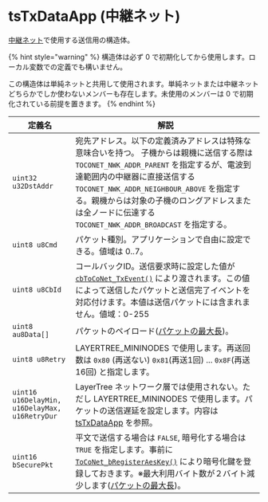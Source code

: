 # tsTxDataApp (中継ネット)

[中継ネット](../../../twelite-net-api-expl/nettowkunitsuite/netto-1/)で使用する送信用の構造体。

{% hint style="warning" %}
構造体は必ず 0 で初期化してから使用します。ローカル変数での定義でも構いません。

この構造体は単純ネットと共用して使用されます。単純ネットまたは中継ネットどちらかでしか使わないメンバーも存在します。未使用のメンバーは 0 で初期化されている前提を置きます。
{% endhint %}

| 定義名                                             | 解説                                                                                                                                                                                                                                            |
| ----------------------------------------------- | --------------------------------------------------------------------------------------------------------------------------------------------------------------------------------------------------------------------------------------------- |
| `uint32 u32DstAddr`                             | 宛先アドレス。以下の定義済みアドレスは特殊な意味合いを持つ。  子機からは親機に送信する際は`TOCONET_NWK_ADDR_PARENT`  を指定するが、電波到達範囲内の中継器に直接送信する`TOCONET_NWK_ADDR_NEIGHBOUR_ABOVE` を指定する。親機からは対象の子機のロングアドレスまたは全ノードに伝達する  `TOCONET_NWK_ADDR_BROADCAST` を指定する。                                |
| `uint8 u8Cmd`                                   | パケット種別。アプリケーションで自由に設定できる。値域は 0..7。                                                                                                                                                                                                            |
| `uint8 u8CbId`                                  | コールバックID。送信要求時に設定した値が [`cbToCoNet_TxEvent()`](../../krubakku/cbtoconet_vtxevent.md) により渡されます。この値によって送信したパケットと送信完了イベントを対応付けます。本値は送信パケットには含まれません。値域：0-255                                                                                       |
| `uint8 au8Data[]`                               | パケットのペイロード([パケットの最大長](../../../twelite-net-api-expl/paketto/pakettono.md))。                                                                                                                                                               |
| `uint8 u8Retry`                                 | LAYERTREE_MININODES で使用します。再送回数は `0x80` (再送ない) `0x81`(再送1回) ... `0x8F`(再送16回) と指定します。                                                                                                                                                         |
| `uint16 u16DelayMin,  u16DelayMax, u16RetryDur` | LayerTree ネットワーク層では使用されない。ただし LAYERTREE_MININODES で使用します。パケットの送信遅延を設定します。内容は [tsTxDataApp](../../gou-zao-ti/tstxdataapp.md) を参照。                                                                                                              |
| `uint16 bSecurePkt`                             | 平文で送信する場合は `FALSE`, 暗号化する場合は `TRUE` を指定します。事前に [`ToCoNet_bRegisterAesKey()`](../../twelite-net-guan-shu/toconet_bregisteraeskey.md) により暗号化鍵を登録しておきます。※最大利用バイト数が２バイト減少します([パケットの最大長](../../../twelite-net-api-expl/paketto/pakettono.md))。 |
